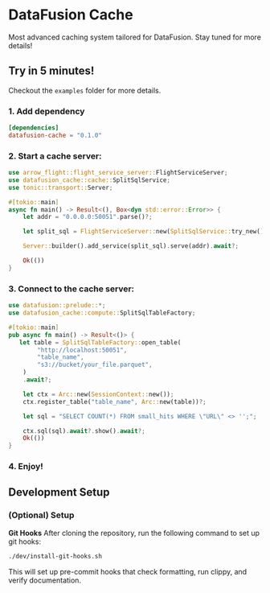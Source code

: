 # DataFusion Cache

Most advanced caching system tailored for DataFusion. Stay tuned for more details!

## Try in 5 minutes!
Checkout the `examples` folder for more details.

### 1. Add dependency
```toml
[dependencies]
datafusion-cache = "0.1.0"
```

### 2. Start a cache server:
```rust
use arrow_flight::flight_service_server::FlightServiceServer;
use datafusion_cache::cache::SplitSqlService;
use tonic::transport::Server;

#[tokio::main]
async fn main() -> Result<(), Box<dyn std::error::Error>> {
    let addr = "0.0.0.0:50051".parse()?;

    let split_sql = FlightServiceServer::new(SplitSqlService::try_new()?);

    Server::builder().add_service(split_sql).serve(addr).await?;

    Ok(())
}
```

### 3. Connect to the cache server:
```rust
use datafusion::prelude::*;
use datafusion_cache::compute::SplitSqlTableFactory;

#[tokio::main]
pub async fn main() -> Result<()> {
   let table = SplitSqlTableFactory::open_table(
        "http://localhost:50051",
        "table_name",
        "s3://bucket/your_file.parquet",
    )
    .await?;

    let ctx = Arc::new(SessionContext::new());
    ctx.register_table("table_name", Arc::new(table))?;

    let sql = "SELECT COUNT(*) FROM small_hits WHERE \"URL\" <> '';";

    ctx.sql(sql).await?.show().await?;
    Ok(())
}
```

### 4. Enjoy!

## Development Setup


### (Optional) Setup


**Git Hooks**
After cloning the repository, run the following command to set up git hooks: 

```bash
./dev/install-git-hooks.sh
```

This will set up pre-commit hooks that check formatting, run clippy, and verify documentation.
